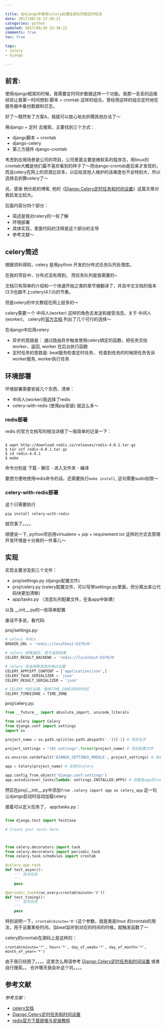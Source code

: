 ```yaml
---

title: 在django中使用celery处理任务队列和定时任务
date: 2017/08/10 23:30:21
categories: python
updated: 2017/08/10 23:30:22
comments: true
toc: true

tags:
- celery
- django

---
```


## 前言:

使用django框架的时候，我需要定时同步数据这样一个功能。我那一丢丢的运维经验让我第一时间想到 脚本 + crontab 这样的组合。曾经用这样的组合定时地在服务器中备份数据和日志。

好了～既然有了方案A，我就可以放心地去折腾其他办法了～

用django + 定时 去搜索，主要找到三个方式：

- django脚本 + crontab
- django-celery
- 第三方插件 django-crontab

考虑到应用场景是公司的项目，公司里面主要是微软系的程序员，用linux的crontab大概是他们最不喜欢看到的样子了～而django-crontab是后来才发现的，而且celery在网上的资源比较多，以后给其他人维护的话难度也不会特别大，所以选择去折腾celery了～

另，感谢 杨仕航的博客, 他的《[Django Celery定时任务和时间设置](http://yshblog.com/blog/164)》这篇文章对我启发比较大。

后面内容分四个部分：
- 简述是我对celery的一些了解
- 环境部署
- 具体实现，里面代码的注释是这个部分的主导
- 参考文献～



## celery简述

根据资料得知，celery 是用python 开发的分布式任务队列处理库。

在我的项目中，分布式没有用到， 而任务队列是我需要的~

文档只有简单的介绍和一个快速开始之类的章节被翻译了，并且中文文档的版本(3.1)也跟不上celery(4.1.0)的节奏。

但是celery的中文教程在网上挺多的～

celery需要一个 中间人(worker) 这样的角色去发送和接受消息。关于 中间人(worker)， celery的[官方文档](http://docs.jinkan.org/docs/celery/getting-started/first-steps-with-celery.html#celerytut-broker) 列出了几个可行的选择～



在django中应用celery
- 异步的思路是： 通过路由异步触发使用celery绑定的函数，把任务交给 worker，返回, worker 在后台执行函数
- 定时任务的思路是:  beat服务检查定时任务， 检查到任务的时候把任务告诉worker服务, worker执行任务



## 环境部署

环境部署需要安装几个东西，清单：
- 中间人(worker)我选择了redis
- celery-with-redis (使用pip安装)
就这么多～

### redis部署

redis 的官方文档写的相当详细了～我简单的记录一下：

```

$ wget http://download.redis.io/releases/redis-4.0.1.tar.gz
$ tar xzf redis-4.0.1.tar.gz
$ cd redis-4.0.1
$ make

```
命令分别是 下载 - 解压 - 进入文件夹 - 编译

要想方便地使用redis命令的话，还需要执行`make install`, 这句需要sudo权限～

### celery-with-redis部署

这个只需要执行
```
pip install celery-with-redis
```
就完事了。。。。

顺便说一下, python项目用virtualenv + pip + requirement.txt 这样的方式去管理开发环境是十分爽的一件事儿～



## 实现

实现主要涉及到三个文件：
- proj/settings.py (django配置文件)
- proj/celery.py (celery配置文件，可以写带settings.py里面，但分离出来让代码块更加清晰)
- app/tasks.py （消息队列配置文件，在各app中新建）

以及 \_\_init__.py的一些简单配置

废话不多说，看代码:

proj/settings.py:
``` python
# celery 中间人
BROKER_URL = 'redis://localhost:6379/0'

# celery 结果返回, 用于追踪结果
CELERY_RESULT_BACKEND = 'redis://localhost:6379/0'

# celery 呢诶用等消息的格式设置
CELERY_APPCEPT_CONTENT = ['application/json',]
CELERY_TASK_SERIALIZER = 'json'
CELERY_RESULT_SERIALIZER = 'json'

# CELERY 时区设置，使用TIME_ZONE同样的时区
CELERY_TIMEEZONE = TIME_ZONE

```

proj/celery.py:
```python
from __future__ import absolute_import, unicode_literals

from celery import Celery
from django.conf import settings
import os

project_name = os.path.split(os.path.abspath('.'))[-1] # 项目名字

project_settings = "{0}.settings".format(project_name) # 项目配置文件

os.environ.setdefault('DJANGO_SETTINGS_MODULE', project_settings) # 加载django环境

app = Celery(project_name) # 实例化celery

app.config_from_object('django.conf:settings')
app.autodiscover_tasks(lambda: settings.INSTALLED_APPS) # 加载各app的tasks
```

然后在proj/\_\_init__.py中添加`from .celery import app as celery_app` 这一句让django启动时自动加载celery

接着可以定义任务了， app/tasks.py：
``` python

from django.test import TestCase

# Create your tests here.



from celery.decorators import task
from celery.decorators import periodic_task
from celery.task.schedules import crontab

@celery_app.task
def test_async():
    ''' 异步任务
    '''
    pass

@periodic_task(run_every=crontab(minute='0'))
def test_timing():
    ''' 定时任务
    '''
    pass

```

特别说明一下，`crontab(minute='0')`这个参数，就是类是linux 的crontab的用法，用于设置某些时间，当beat监听到对应的时间的时候，就触发函数了～

celery的crontab在源码上是这样的：
```
crontab(minute='*', hour='*', day_of_week='*', day_of_month='*', month_of_year='*')
```
由于我已经困了。。。。这里怎么用请参考 [Django Celery定时任务和时间设置](http://yshblog.com/blog/164) 或者自行搜索。。
也许哪天我会补这个坑。。。。



## 参考文献

*参考文献：*

- [celery文档](http://docs.jinkan.org/docs/celery/)
- [Django Celery定时任务和时间设置](http://yshblog.com/blog/164)
- [redis官方下载链接与安装教程](https://redis.io/download)




